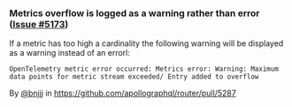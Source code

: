 ### Metrics overflow is logged as a warning rather than error ([Issue #5173](https://github.com/apollographql/router/issues/5173))

If a metric has too high a cardinality the following warning will be displayed as a warning instead of an errorl:

`OpenTelemetry metric error occurred: Metrics error: Warning: Maximum data points for metric stream exceeded/ Entry added to overflow`

By [@bnjjj](https://github.com/bnjjj) in https://github.com/apollographql/router/pull/5287